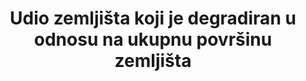 ---
target_id: '15.3'
has_metadata: false
goal_meta_link: 'http://unstats.un.org/sdgs/files/metadata-compilation/Metadata-Goal-15.pdf'
goal_meta_link_page: 8
indicator_name: Udio zemljišta koji je degradiran u odnosu na ukupnu površinu zemljišta
source_title: null
source_notes: null
published: true
source_agency_staff_name: Ask  Carol  Volk  or  John  Matuzsak  
indicator_variable: null
graph: null
graph_type_description: null
graph_status_notes: Checking
variable_description: null
variable_notes: null
un_designated_tier: '3'
un_custodial_agency: 'UNCCD  (Partnering  Agencies::  FAO,  UNEP)'
title: Udio zemljišta koji je degradiran u odnosu na ukupnu površinu zemljišta
permalink: /15-3-1/
sdg_goal: 15
layout: indicator
indicator: 15.3.1
target: >-
  Do 2030. godine, suzbijanje dezertifikacije, vratiti degradirano zemljište i tla, uključujući i zemlje pogođene dezertifikacijom  usljed suše i poplave, te nastojati postići neutralnu degradaciju zemljišta u svijetu
---
